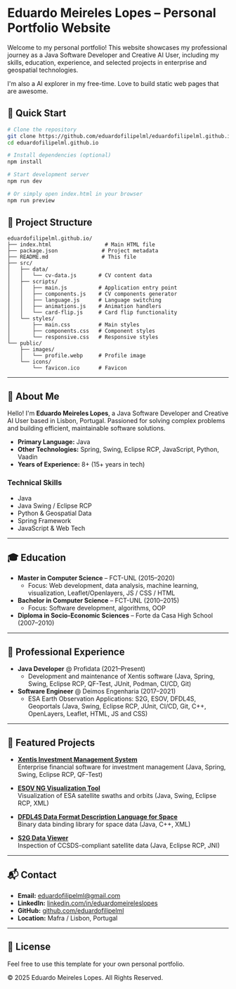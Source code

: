 # Eduardo Meireles Lopes – Personal Portfolio Website

Welcome to my personal portfolio! This website showcases my professional journey as a Java Software Developer and Creative AI User, including my skills, education, experience, and selected projects in enterprise and geospatial technologies.

I'm also a AI explorer in my free-time. Love to build static web pages that are awesome.

## 🚀 Quick Start

```bash
# Clone the repository
git clone https://github.com/eduardofilipelml/eduardofilipelml.github.io.git
cd eduardofilipelml.github.io

# Install dependencies (optional)
npm install

# Start development server
npm run dev

# Or simply open index.html in your browser
npm run preview
```

## 📁 Project Structure

```
eduardofilipelml.github.io/
├── index.html                 # Main HTML file
├── package.json              # Project metadata
├── README.md                 # This file
├── src/
│   ├── data/
│   │   └── cv-data.js       # CV content data
│   ├── scripts/
│   │   ├── main.js          # Application entry point
│   │   ├── components.js    # CV components generator
│   │   ├── language.js      # Language switching
│   │   ├── animations.js    # Animation handlers
│   │   └── card-flip.js     # Card flip functionality
│   └── styles/
│       ├── main.css         # Main styles
│       ├── components.css   # Component styles
│       └── responsive.css   # Responsive styles
└── public/
    ├── images/
    │   └── profile.webp     # Profile image
    └── icons/
        └── favicon.ico      # Favicon
```

---

## 🌟 About Me

Hello! I'm **Eduardo Meireles Lopes**, a Java Software Developer and Creative AI User based in Lisbon, Portugal. Passioned for solving complex problems and building efficient, maintainable software solutions.

- **Primary Language:** Java
- **Other Technologies:** Spring, Swing, Eclipse RCP, JavaScript, Python, Vaadin
- **Years of Experience:** 8+ (15+ years in tech)

### Technical Skills
- Java
- Java Swing / Eclipse RCP
- Python & Geospatial Data
- Spring Framework
- JavaScript & Web Tech

---

## 🎓 Education
- **Master in Computer Science** – FCT-UNL (2015–2020)
  - Focus: Web development, data analysis, machine learning, visualization,
    Leaflet/Openlayers, JS / CSS / HTML
- **Bachelor in Computer Science** – FCT-UNL (2010–2015)
  - Focus: Software development, algorithms, OOP
- **Diploma in Socio-Economic Sciences** – Forte da Casa High School (2007–2010)

---

## 💼 Professional Experience
- **Java Developer** @ Profidata (2021–Present)
  - Development and maintenance of Xentis software (Java, Spring, Swing, Eclipse
    RCP, QF-Test, JUnit, Podman, CI/CD, Git)
- **Software Engineer** @ Deimos Engenharia (2017–2021)
  - ESA Earth Observation Applications: S2G, ESOV, DFDL4S, Geoportals (Java, Swing, Eclipse
    RCP, JUnit, CI/CD, Git, C++, OpenLayers, Leaflet, HTML, JS
    and CSS)

---

## 🚀 Featured Projects

- **[Xentis Investment Management System](https://www.profidata.com/products/xentis/)**  
  Enterprise financial software for investment management (Java, Spring, Swing, Eclipse RCP, QF-Test)

- **[ESOV NG Visualization Tool](https://earth.esa.int/eogateway/tools/esov-software-tools-esov-ng-)**  
  Visualization of ESA satellite swaths and orbits (Java, Swing, Eclipse RCP, XML)

- **[DFDL4S Data Format Description Language for Space](https://eop-cfi.esa.int/index.php/applications/dfdl4s)**  
  Binary data binding library for space data (Java, C++, XML)

- **[S2G Data Viewer](https://earth.esa.int/eogateway/tools/s2g-data-viewer)**  
  Inspection of CCSDS-compliant satellite data (Java, Eclipse RCP, JNI)

---

## 📬 Contact
- **Email:** [eduardofilipelml@gmail.com](mailto:eduardofilipelml@gmail.com)
- **LinkedIn:** [linkedin.com/in/eduardomeireleslopes](https://www.linkedin.com/in/eduardomeireleslopes/)
- **GitHub:** [github.com/eduardofilipelml](https://github.com/eduardofilipelml)
- **Location:** Mafra / Lisbon, Portugal

---

## 📝 License

Feel free to use this template for your own personal portfolio.

© 2025 Eduardo Meireles Lopes. All Rights Reserved.